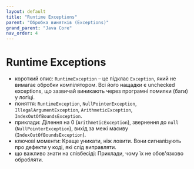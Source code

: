 ```yaml
---
layout: default
title: "Runtime Exceptions"
parent: "Обробка винятків (Exceptions)"
grand_parent: "Java Core"
nav_order: 4
---
```


# Runtime Exceptions

*   короткий опис: `RuntimeException` – це підклас `Exception`, який не вимагає обробки компілятором. Всі його нащадки є unchecked exceptions, що зазвичай виникають через програмні помилки (баги) у логіці.
*   поняття: `RuntimeException`, `NullPointerException`, `IllegalArgumentException`, `ArithmeticException`, `IndexOutOfBoundsException`.
*   приклади: Ділення на 0 (`ArithmeticException`), звернення до `null` (`NullPointerException`), вихід за межі масиву (`IndexOutOfBoundsException`).
*   ключові моменти: Краще уникати, ніж ловити. Вони сигналізують про дефекти у коді, які слід виправляти.
*   що важливо знати на співбесіді: Приклади, чому їх не обов'язково обробляти.
